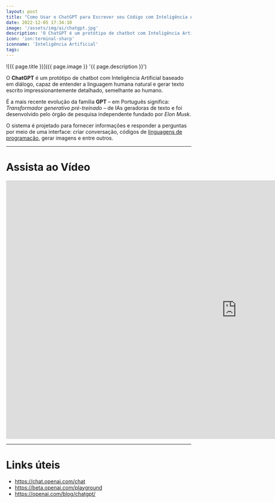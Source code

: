```yaml
---
layout: post
title: "Como Usar o ChatGPT para Escrever seu Código com Inteligência Artificial"
date: 2022-12-05 17:34:10
image: '/assets/img/ai/chatgpt.jpg'
description: 'O ChatGPT é um protótipo de chatbot com Inteligência Artificial, capaz de entender a linguagem humana natural e gerar texto escrito detalhado.'
icon: 'ion:terminal-sharp'
iconname: 'Inteligência Artificial'
tags:
---
```


![{{ page.title }}]({{ page.image }} '{{ page.description }}')

O **ChatGPT** é um protótipo de chatbot com Inteligência Artificial baseado em diálogo, capaz de entender a linguagem humana natural e gerar texto escrito impressionantemente detalhado, semelhante ao humano.

É a mais recente evolução da família **GPT** – em Português significa: *Transformador generativo pré-treinado* – de IAs geradoras de texto e foi desenvolvido pelo órgão de pesquisa independente fundado por *Elon Musk*.

O sistema é projetado para fornecer informações e responder a perguntas por meio de uma interface: criar conversação, códigos de [linguagens de programação](https://terminalroot.com.br/2019/10/linguagem-de-programacao.html), gerar imagens e entre outros.

---

# Assista ao Vídeo

<iframe width="1253" height="705" src="https://www.youtube.com/embed/33Z91g0xrtA" title="YouTube video player" frameborder="0" allow="accelerometer; autoplay; clipboard-write; encrypted-media; gyroscope; picture-in-picture" allowfullscreen></iframe>

---

# Links úteis
+ <https://chat.openai.com/chat>
+ <https://beta.openai.com/playground>
+ <https://openai.com/blog/chatgpt/>



